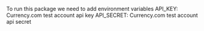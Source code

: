 To run this package we need to add environment variables
API_KEY: Currency.com test account api key
API_SECRET: Currency.com test account api secret